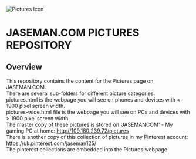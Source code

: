 ![Pictures Icon](https://jaseman125.github.io/img/pictures.png)
# JASEMAN.COM PICTURES REPOSITORY
## Overview
This repository contains the content for the Pictures page on JASEMAN.COM.<br/>
There are several sub-folders for different picture categories.<br/>
pictures.html is the webpage you will see on phones and devices with < 1900 pixel screen width.<br/>
pictures-wide.html file is the webpage you will see on PCs and devices with > 1900 pixel screen width.<br/>
The master copy of these pictures is stored on 'JASEMANCOM' - My gaming PC at home: http://109.180.239.72/pictures<br/>
There is another copy of this collection of pictures in my Pinterest account: https://uk.pinterest.com/jaseman125/<br/>
The pinterest collections are embedded into the Pictures webpage.<br/>
